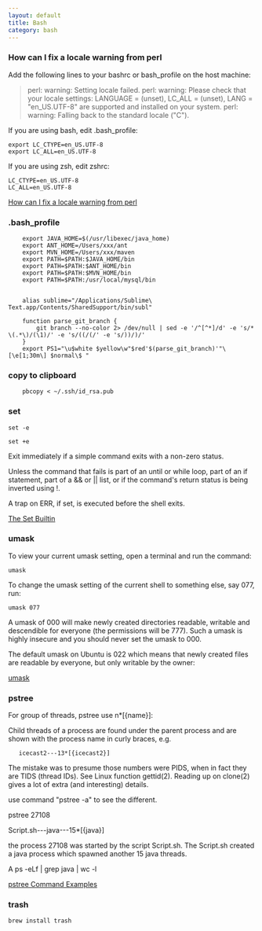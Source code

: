 ```yaml
---
layout: default
title: Bash
category: bash
---
```


### How can I fix a locale warning from perl

Add the following lines to your bashrc or bash_profile on the host machine:

>perl: warning: Setting locale failed.
>perl: warning: Please check that your locale settings:
>    LANGUAGE = (unset),
>    LC_ALL = (unset),
>    LANG = "en_US.UTF-8"
>are supported and installed on your system.
>perl: warning: Falling back to the standard locale ("C").

If you are using bash, edit .bash_profile:

	export LC_CTYPE=en_US.UTF-8
	export LC_ALL=en_US.UTF-8

If you are using zsh, edit zshrc:

	LC_CTYPE=en_US.UTF-8
	LC_ALL=en_US.UTF-8

[How can I fix a locale warning from perl](http://stackoverflow.com/questions/2499794/how-can-i-fix-a-locale-warning-from-perl)

### .bash_profile

		export JAVA_HOME=$(/usr/libexec/java_home)
		export ANT_HOME=/Users/xxx/ant
		export MVN_HOME=/Users/xxx/maven
		export PATH=$PATH:$JAVA_HOME/bin
		export PATH=$PATH:$ANT_HOME/bin
		export PATH=$PATH:$MVN_HOME/bin
		export PATH=$PATH:/usr/local/mysql/bin


		alias sublime="/Applications/Sublime\ Text.app/Contents/SharedSupport/bin/subl"

		function parse_git_branch {
		    git branch --no-color 2> /dev/null | sed -e '/^[^*]/d' -e 's/* \(.*\)/(\1)/' -e 's/((/(/' -e 's/))/)/'
		}
		export PS1="\u$white $yellow\w"$red'$(parse_git_branch)'"\[\e[1;30m\] $normal\$ "



### copy to clipboard

		pbcopy < ~/.ssh/id_rsa.pub


### set

	set -e

	set +e

Exit immediately if a simple command exits with a non-zero status.

Unless the command that fails is part of an until or while loop, part of an if statement, part of a && or || list, or if the command's return status is being inverted using !.

A trap on ERR, if set, is executed before the shell exits.

[The Set Builtin](http://www.faqs.org/docs/bashman/bashref_56.html)


### umask

To view your current umask setting, open a terminal and run the command:

	umask

To change the umask setting of the current shell to something else, say 077, run:

	umask 077


A umask of 000 will make newly created directories readable, writable and descendible for everyone (the permissions will be 777). Such a umask is highly insecure and you should never set the umask to 000.

The default umask on Ubuntu is 022 which means that newly created files are readable by everyone, but only writable by the owner:

[umask](http://askubuntu.com/questions/44542/what-is-umask-and-how-does-it-work)


### pstree

For group of threads, pstree use n*[{name}]:

Child threads of a process are found under the parent process and are shown with the process name in curly braces, e.g.

       icecast2---13*[{icecast2}]

The mistake was to presume those numbers were PIDS, when in fact they are TIDS (thread IDs). See Linux function gettid(2). Reading up on clone(2) gives a lot of extra (and interesting) details.

use command "pstree -a" to see the different.

pstree 27108

Script.sh---java---15*[{java}]

the process 27108 was started by the script Script.sh. The Script.sh created a java process which spawned another 15 java threads.

A ps -eLf | grep java | wc -l


[](http://unix.stackexchange.com/questions/166207/the-program-pstree-and-htop-showing-threads-with-unique-pids-how-is-this-possib)
[pstree Command Examples](http://www.cyberciti.biz/faq/unix-linux-pstree-command-examples-shows-running-processestree/)

### trash

	brew install trash

